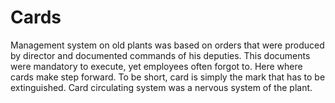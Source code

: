 # Cards
Management system on old plants was based on orders that were produced by director and documented commands of his deputies. This documents were mandatory to execute, yet employees often forgot to. Here where cards make step forward. To be short, card is simply the mark that has to be extinguished. Card circulating system was a nervous system of the plant.
